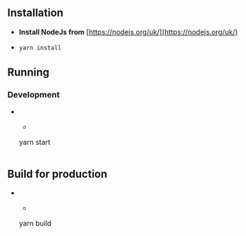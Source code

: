 ## Installation

- **Install NodeJs from** [https://nodejs.org/uk/](https://nodejs.org/uk/)
- ```sh
  yarn install
  ```

## Running

### Development

- - ```sh
  yarn start
  ```

## Build for production

- - ```sh
  yarn build
  ```
